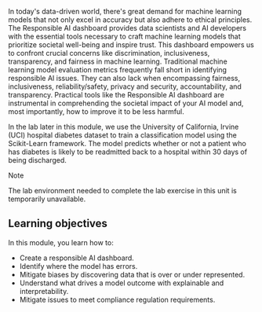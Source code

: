 
In today's data-driven world, there's great demand for machine learning models that not only excel in accuracy but also adhere to ethical principles. The Responsible AI dashboard provides data scientists and AI developers with the essential tools necessary to craft machine learning models that prioritize societal well-being and inspire trust. This dashboard empowers us to confront crucial concerns like discrimination, inclusiveness, transparency, and fairness in machine learning. Traditional machine learning model evaluation metrics frequently fall short in identifying responsible AI issues. They can also lack when encompassing fairness, inclusiveness, reliability/safety, privacy and security, accountability, and transparency. Practical tools like the Responsible AI dashboard are instrumental in comprehending the societal impact of your AI model and, most importantly, how to improve it to be less harmful.

In the lab later in this module, we use the University of California, Irvine (UCI) hospital diabetes dataset to train a classification model using the Scikit-Learn framework. The model predicts whether or not a patient who has diabetes is likely to be readmitted back to a hospital within 30 days of being discharged.

> [!NOTE]
> The lab environment needed to complete the lab exercise in this unit is temporarily unavailable.

## Learning objectives

In this module, you learn how to:

- Create a responsible AI dashboard.
- Identify where the model has errors.
- Mitigate biases by discovering data that is over or under represented.
- Understand what drives a model outcome with explainable and interpretability.
- Mitigate issues to meet compliance regulation requirements.
